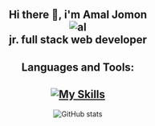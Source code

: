 <div align="center">
  <h2> Hi there 👋, i'm Amal Jomon <br>
    <div>
      <img src="https://media.tenor.com/2uyENRmiUt0AAAAC/coding.gif" alt="al"> 
    </div>
  jr. full stack web developer </h2>
 


<!--
**amaljom/amaljom** is a ✨ _special_ ✨ repository because its `README.md` (this file) appears on your GitHub profile.

Here are some ideas to get you started:

- 🔭 I’m currently working on ...
- 🌱 I’m currently learning ...
- 👯 I’m looking to collaborate on ...
- 🤔 I’m looking for help with ...
- 💬 Ask me about ...
- 📫 How to reach me: ...
- 😄 Pronouns: ...
- ⚡ Fun fact: ...
-->
## Languages and Tools:
## [![My Skills](https://skills.thijs.gg/icons?i=js,html,css,sass,bootstrap,vue,laravel,php,mysql)](https://skills.thijs.gg)


![GitHub stats](https://github-readme-stats.vercel.app/api?username=amaljom&show_icons=true)  
</div>
